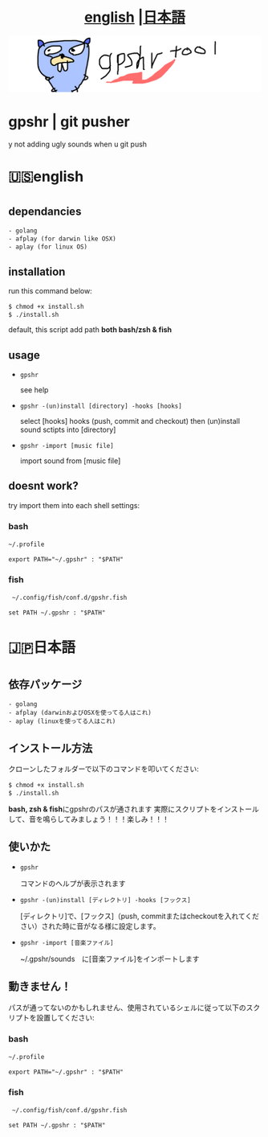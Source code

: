 <h1 align="center"> <a href="#english">english</a> |<a href="#japanese">日本語</a></h1>

![README LOGO](_img/bak.png)
# gpshr | git pusher

y not adding ugly sounds when u git push

<h1 align="left" id="english"> 🇺🇸english<h1>

## dependancies

    - golang
    - afplay (for darwin like OSX)
    - aplay (for linux OS)

## installation

run this command below:

```
$ chmod +x install.sh
$ ./install.sh
```
default, this script add path **both bash/zsh & fish**

## usage

- ```gpshr``` 

    see help

- ```gpshr -(un)install [directory] -hooks [hooks]``` 

    select [hooks] hooks (push, commit and checkout) then (un)install sound sctipts into [directory]


- ```gpshr -import [music file]``` 

    import sound from [music file]


## doesnt work? 
try import them into each shell settings:
### bash

``` ~/.profile ```

``` 
export PATH="~/.gpshr" : "$PATH" 
```

### fish
    
``` ~/.config/fish/conf.d/gpshr.fish```

``` 
set PATH ~/.gpshr : "$PATH" 
```


<h1 align="left" id="japanese"> 🇯🇵日本語<h1>

## 依存パッケージ

    - golang
    - afplay (darwinおよびOSXを使ってる人はこれ)
    - aplay (linuxを使ってる人はこれ)

## インストール方法

クローンしたフォルダーで以下のコマンドを叩いてください:

```
$ chmod +x install.sh
$ ./install.sh
```
**bash, zsh & fish**にgpshrのパスが通されます
実際にスクリプトをインストールして、音を鳴らしてみましょう！！！楽しみ！！！

## 使いかた

- ```gpshr``` 

    コマンドのヘルプが表示されます

- ```gpshr -(un)install [ディレクトリ] -hooks [フックス]``` 

    [ディレクトリ]で、[フックス]（push, commitまたはcheckoutを入れてください）された時に音がなる様に設定します。

- ```gpshr -import [音楽ファイル]``` 

    ~/.gpshr/sounds　に[音楽ファイル]をインポートします


## 動きません！
パスが通ってないのかもしれません、使用されているシェルに従って以下のスクリプトを設置してください:
### bash

``` ~/.profile ```

``` 
export PATH="~/.gpshr" : "$PATH" 
```

### fish
    
``` ~/.config/fish/conf.d/gpshr.fish```

``` 
set PATH ~/.gpshr : "$PATH" 
```
